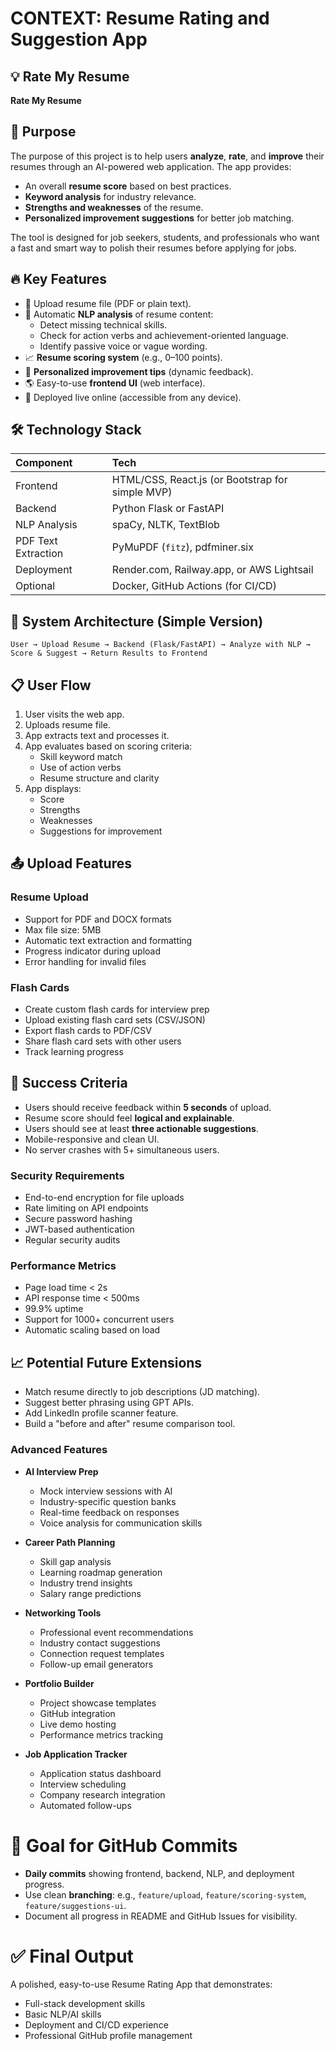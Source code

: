 # CONTEXT: Resume Rating and Suggestion App

## 💡 Rate My Resume
**Rate My Resume**

## 🌟 Purpose
The purpose of this project is to help users **analyze**, **rate**, and **improve** their resumes through an AI-powered web application. The app provides:
- An overall **resume score** based on best practices.
- **Keyword analysis** for industry relevance.
- **Strengths and weaknesses** of the resume.
- **Personalized improvement suggestions** for better job matching.

The tool is designed for job seekers, students, and professionals who want a fast and smart way to polish their resumes before applying for jobs.

## 🔥 Key Features
- 📄 Upload resume file (PDF or plain text).
- 🤖 Automatic **NLP analysis** of resume content:
  - Detect missing technical skills.
  - Check for action verbs and achievement-oriented language.
  - Identify passive voice or vague wording.
- 📈 **Resume scoring system** (e.g., 0–100 points).
- 💬 **Personalized improvement tips** (dynamic feedback).
- 🌎 Easy-to-use **frontend UI** (web interface).
- 🚀 Deployed live online (accessible from any device).

## 🛠️ Technology Stack
| Component | Tech |
|:---|:---|
| Frontend | HTML/CSS, React.js (or Bootstrap for simple MVP) |
| Backend | Python Flask or FastAPI |
| NLP Analysis | spaCy, NLTK, TextBlob |
| PDF Text Extraction | PyMuPDF (`fitz`), pdfminer.six |
| Deployment | Render.com, Railway.app, or AWS Lightsail |
| Optional | Docker, GitHub Actions (for CI/CD) |

## 🧹 System Architecture (Simple Version)
```
User → Upload Resume → Backend (Flask/FastAPI) → Analyze with NLP → Score & Suggest → Return Results to Frontend
```

## 📋 User Flow
1. User visits the web app.
2. Uploads resume file.
3. App extracts text and processes it.
4. App evaluates based on scoring criteria:
   - Skill keyword match
   - Use of action verbs
   - Resume structure and clarity
5. App displays:
   - Score
   - Strengths
   - Weaknesses
   - Suggestions for improvement

## 📤 Upload Features
### Resume Upload
- Support for PDF and DOCX formats
- Max file size: 5MB
- Automatic text extraction and formatting
- Progress indicator during upload
- Error handling for invalid files

### Flash Cards
- Create custom flash cards for interview prep
- Upload existing flash card sets (CSV/JSON)
- Export flash cards to PDF/CSV
- Share flash card sets with other users
- Track learning progress

## 🌟 Success Criteria
- Users should receive feedback within **5 seconds** of upload.
- Resume score should feel **logical and explainable**.
- Users should see at least **three actionable suggestions**.
- Mobile-responsive and clean UI.
- No server crashes with 5+ simultaneous users.

### Security Requirements
- End-to-end encryption for file uploads
- Rate limiting on API endpoints
- Secure password hashing
- JWT-based authentication
- Regular security audits

### Performance Metrics
- Page load time < 2s
- API response time < 500ms
- 99.9% uptime
- Support for 1000+ concurrent users
- Automatic scaling based on load

## 📈 Potential Future Extensions
- Match resume directly to job descriptions (JD matching).
- Suggest better phrasing using GPT APIs.
- Add LinkedIn profile scanner feature.
- Build a "before and after" resume comparison tool.

### Advanced Features
- **AI Interview Prep**
  - Mock interview sessions with AI
  - Industry-specific question banks
  - Real-time feedback on responses
  - Voice analysis for communication skills

- **Career Path Planning**
  - Skill gap analysis
  - Learning roadmap generation
  - Industry trend insights
  - Salary range predictions

- **Networking Tools**
  - Professional event recommendations
  - Industry contact suggestions
  - Connection request templates
  - Follow-up email generators

- **Portfolio Builder**
  - Project showcase templates
  - GitHub integration
  - Live demo hosting
  - Performance metrics tracking

- **Job Application Tracker**
  - Application status dashboard
  - Interview scheduling
  - Company research integration
  - Automated follow-ups

# 🚀 Goal for GitHub Commits
- **Daily commits** showing frontend, backend, NLP, and deployment progress.
- Use clean **branching**: e.g., `feature/upload`, `feature/scoring-system`, `feature/suggestions-ui`.
- Document all progress in README and GitHub Issues for visibility.

# ✅ Final Output
A polished, easy-to-use Resume Rating App that demonstrates:
- Full-stack development skills
- Basic NLP/AI skills
- Deployment and CI/CD experience
- Professional GitHub profile management
